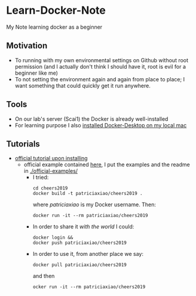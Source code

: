 # Learn-Docker-Note
 My Note learning docker as a beginner

## Motivation
- To running with my own environmental settings on Github without root permission (and I actually don't think I should have it, root is evil for a beginner like me)
- To not setting the environment again and again from place to place; I want something that could quickly get it run anywhere.

## Tools
- On our lab's server (Scai1) the Docker is already well-installed
- For learning purpose I also [installed Docker-Desktop on my local mac](https://docs.docker.com/docker-for-mac/install/)

## Tutorials
- [official tutorial upon installing](https://hub.docker.com/?overlay=onboarding)
    * official example contained [here](https://github.com/docker/doodle), I put the examples and the readme in [./official-examples/](./official-examples/)
        * I tried:
            ```shell
            cd cheers2019
            docker build -t patriciaxiao/cheers2019 .
            ```
            where *patriciaxiao* is my Docker username. 
            Then:
            ```shell
            docker run -it --rm patriciaxiao/cheers2019
            ```
        * In order to share it *with the world* I could:
            ```shell
            docker login &&
            docker push patriciaxiao/cheers2019
            ```
        * In order to use it, from another place we say:
            ```shell
            docker pull patriciaxiao/cheers2019
            ```
            and then
            ```shell
            ocker run -it --rm patriciaxiao/cheers2019
            ```